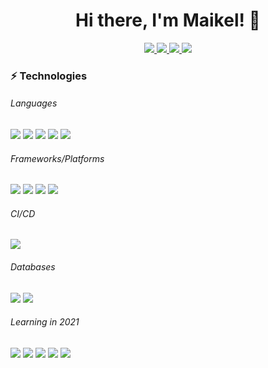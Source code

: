 <h1 align="center">
  Hi there, I'm Maikel! 👋
</h1>

<p align="center">
  <a href="https://netail.github.io/">
    <img src ="https://img.shields.io/badge/Website-0073C7?style=for-the-badge">
  </a>
  <a href="https://www.linkedin.com/in/maikel-van-dort-849b57192/">
    <img src="https://img.shields.io/badge/linkedin-%230077B5.svg?style=for-the-badge&logo=linkedin&logoColor=white" />
  </a>
  <a href="https://open.spotify.com/user/1119936068">
    <img src="https://img.shields.io/badge/Spotify-1DB954?style=for-the-badge&logo=spotify&logoColor=white" />
  </a>
  <a href="mailto:maikel.van.dort@gmail.com">
    <img src="https://img.shields.io/badge/Mail-E34C43?style=for-the-badge&logo=gmail&logoColor=white" />
  </a>
</p>

<h3>⚡ Technologies</h3>
<h6>Languages</h6>
<p align="left">
  <img src="https://img.shields.io/badge/Java-007396?style=for-the-badge&logo=java&logoColor=white" />
  <img src="https://img.shields.io/badge/HTML-E34F26?style=for-the-badge&logo=html5&logoColor=white" />
  <img src="https://img.shields.io/badge/CSS-1572B6?style=for-the-badge&logo=css3&logoColor=white" />
  <img src="https://img.shields.io/badge/Javascript-F7DF1E?style=for-the-badge&logo=javascript&logoColor=black" />
  <img src="https://img.shields.io/badge/Typescript-3178C6?style=for-the-badge&logo=typescript&logoColor=white" />
</p>
<h6>Frameworks/Platforms</h6>
<p align="left">
  <img src="https://img.shields.io/badge/Angular-DD0031?style=for-the-badge&logo=angular&logoColor=white" />
  <img src="https://img.shields.io/badge/Node.js-339933?style=for-the-badge&logo=node.js&logoColor=white" />
  <img src="https://img.shields.io/badge/Spring%20Boot-6DB33F?style=for-the-badge&logo=spring&logoColor=white" />
  <img src="https://img.shields.io/badge/React-61DAFB?style=for-the-badge&logo=react&logoColor=black" />
</p>
<h6>CI/CD</h6>
<p align="left">
  <img src="https://img.shields.io/badge/Heroku-430098?style=for-the-badge&logo=heroku&logoColor=white" />
</p>
<h6>Databases</h6>
<p align="left">
  <img src="https://img.shields.io/badge/MongoDB-47A248?style=for-the-badge&logo=mongodb&logoColor=white" />
  <img src="https://img.shields.io/badge/MySQL-4479A1?style=for-the-badge&logo=mysql&logoColor=white" />
</p>

<h6>Learning in 2021</h6>
<p align="left">
  <img src="https://img.shields.io/badge/SASS-CC6699?style=for-the-badge&logo=sass&logoColor=white" />
  <img src="https://img.shields.io/badge/Flutter-46D1FD?style=for-the-badge&logo=flutter&logoColor=white" />
  <img src="https://img.shields.io/badge/Dart-2BB1EE?style=for-the-badge&logo=dart&logoColor=white" />
  <img src="https://img.shields.io/badge/Kubernetes-2E6CE6?style=for-the-badge&logo=kubernetes&logoColor=white" />
  <img src="https://img.shields.io/badge/Docker-2291E6?style=for-the-badge&logo=docker&logoColor=white" />
</p>
